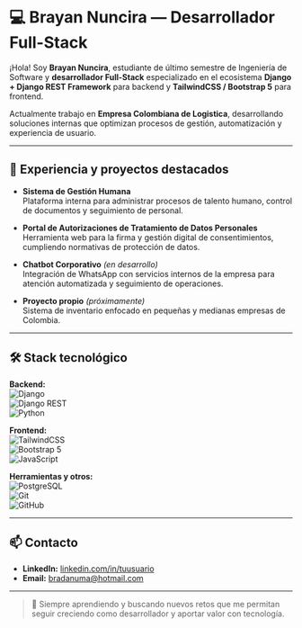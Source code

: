 # 💻 Brayan Nuncira — Desarrollador Full-Stack

¡Hola! Soy **Brayan Nuncira**, estudiante de último semestre de Ingeniería de Software y **desarrollador Full-Stack** especializado en el ecosistema **Django + Django REST Framework** para backend y **TailwindCSS / Bootstrap 5** para frontend.

Actualmente trabajo en **Empresa Colombiana de Logistica**, desarrollando soluciones internas que optimizan procesos de gestión, automatización y experiencia de usuario.

---

## 🚀 Experiencia y proyectos destacados

- **Sistema de Gestión Humana**  
  Plataforma interna para administrar procesos de talento humano, control de documentos y seguimiento de personal.  

- **Portal de Autorizaciones de Tratamiento de Datos Personales**  
  Herramienta web para la firma y gestión digital de consentimientos, cumpliendo normativas de protección de datos.  

- **Chatbot Corporativo** *(en desarrollo)*  
  Integración de WhatsApp con servicios internos de la empresa para atención automatizada y seguimiento de operaciones.  

- **Proyecto propio** *(próximamente)*  
  Sistema de inventario enfocado en pequeñas y medianas empresas de Colombia.  

---

## 🛠 Stack tecnológico

**Backend:**  
![Django](https://img.shields.io/badge/Django-092E20?style=flat&logo=django&logoColor=white)  
![Django REST](https://img.shields.io/badge/Django%20REST-ff1709?style=flat&logo=django&logoColor=white)  
![Python](https://img.shields.io/badge/Python-3776AB?style=flat&logo=python&logoColor=white)  

**Frontend:**  
![TailwindCSS](https://img.shields.io/badge/Tailwind_CSS-06B6D4?style=flat&logo=tailwind-css&logoColor=white)  
![Bootstrap 5](https://img.shields.io/badge/Bootstrap_5-7952B3?style=flat&logo=bootstrap&logoColor=white)  
![JavaScript](https://img.shields.io/badge/JavaScript-F7DF1E?style=flat&logo=javascript&logoColor=black)  

**Herramientas y otros:**  
![PostgreSQL](https://img.shields.io/badge/PostgreSQL-316192?style=flat&logo=postgresql&logoColor=white)  
![Git](https://img.shields.io/badge/Git-F05032?style=flat&logo=git&logoColor=white)  
![GitHub](https://img.shields.io/badge/GitHub-181717?style=flat&logo=github&logoColor=white)  

---

## 📫 Contacto

- **LinkedIn:** [linkedin.com/in/tuusuario](#)  
- **Email:** bradanuma@hotmail.com  

---

> 🌱 Siempre aprendiendo y buscando nuevos retos que me permitan seguir creciendo como desarrollador y aportar valor con tecnología.
